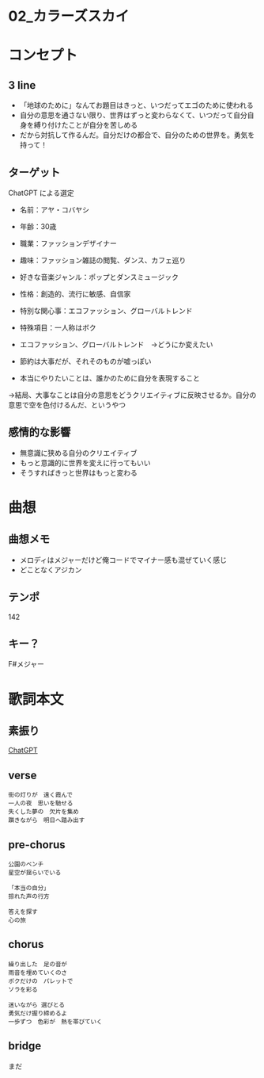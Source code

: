 # 02_カラーズスカイ

# コンセプト
## 3 line
- 「地球のために」なんてお題目はきっと、いつだってエゴのために使われる
- 自分の意思を通さない限り、世界はずっと変わらなくて、いつだって自分自身を縛り付けたことが自分を苦しめる
- だから対抗して作るんだ。自分だけの都合で、自分のための世界を。勇気を持って！

## ターゲット
ChatGPT による選定

- 名前：アヤ・コバヤシ
- 年齢：30歳
- 職業：ファッションデザイナー
- 趣味：ファッション雑誌の閲覧、ダンス、カフェ巡り
- 好きな音楽ジャンル：ポップとダンスミュージック
- 性格：創造的、流行に敏感、自信家
- 特別な関心事：エコファッション、グローバルトレンド
- 特殊項目：一人称はボク

- エコファッション、グローバルトレンド　→どうにか変えたい
- 節約は大事だが、それそのものが嘘っぽい
- 本当にやりたいことは、誰かのために自分を表現すること

→結局、大事なことは自分の意思をどうクリエイティブに反映させるか。自分の意思で空を色付けるんだ、というやつ

## 感情的な影響
- 無意識に狭める自分のクリエイティブ
- もっと意識的に世界を変えに行ってもいい
- そうすればきっと世界はもっと変わる

# 曲想
## 曲想メモ
- メロディはメジャーだけど俺コードでマイナー感も混ぜていく感じ
- どことなくアジカン

## テンポ
142

## キー？
F#メジャー

# 歌詞本文

## 素振り
[ChatGPT](https://chat.openai.com/share/07cc3d2a-ff05-4864-9c04-645f05c29ae9)


## verse

```
街の灯りが　遠く霞んで
一人の夜　思いを馳せる
失くした夢の　欠片を集め
躓きながら　明日へ踏み出す
```

## pre-chorus
```
公園のベンチ
星空が揺らいでいる

「本当の自分」
掠れた声の行方

答えを探す
心の旅
```

## chorus
```
繰り出した　足の音が
雨音を埋めていくのさ
ボクだけの　パレットで
ソラを彩る

迷いながら 選びとる
勇気だけ握り締めるよ
一歩ずつ　色彩が　熱を帯びていく
```

## bridge

まだ